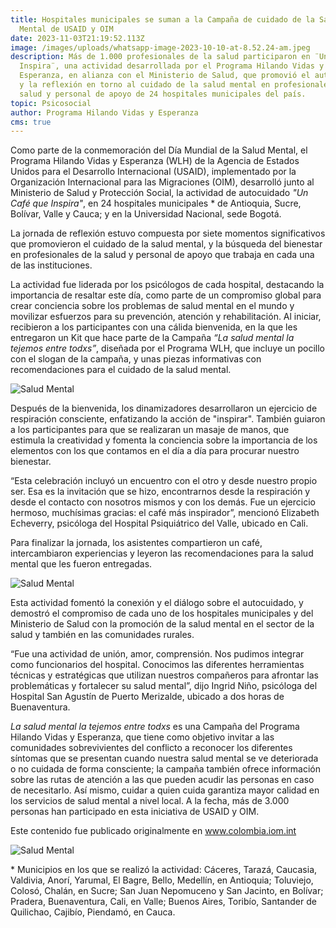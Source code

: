 ```yaml
---
title: Hospitales municipales se suman a la Campaña de cuidado de la Salud
  Mental de USAID y OIM
date: 2023-11-03T21:19:52.113Z
image: /images/uploads/whatsapp-image-2023-10-10-at-8.52.24-am.jpeg
description: Más de 1.000 profesionales de la salud participaron en ¨Un Café que
  Inspira¨, una actividad desarrollada por el Programa Hilando Vidas y
  Esperanza, en alianza con el Ministerio de Salud, que promovió el autocuidado
  y la reflexión en torno al cuidado de la salud mental en profesionales de la
  salud y personal de apoyo de 24 hospitales municipales del país.
topic: Psicosocial
author: Programa Hilando Vidas y Esperanza
cms: true
---
```

Como parte de la conmemoración del Día Mundial de la Salud Mental, el Programa Hilando Vidas y Esperanza (WLH) de la Agencia de Estados Unidos para el Desarrollo Internacional (USAID), implementado por la Organización Internacional para las Migraciones (OIM), desarrolló junto al Ministerio de Salud y Protección Social, la actividad de autocuidado *"Un Café que Inspira"*, en 24 hospitales municipales * de Antioquia, Sucre, Bolívar, Valle y Cauca; y en la Universidad Nacional, sede Bogotá.

La jornada de reflexión estuvo compuesta por siete momentos significativos que promovieron el cuidado de la salud mental, y la búsqueda del bienestar en profesionales de la salud y personal de apoyo que trabaja en cada una de las instituciones.

La actividad fue liderada por los psicólogos de cada hospital, destacando la importancia de resaltar este día, como parte de un compromiso global para crear conciencia sobre los problemas de salud mental en el mundo y movilizar esfuerzos para su prevención, atención y rehabilitación. Al iniciar, recibieron a los participantes con una cálida bienvenida, en la que les entregaron un Kit que hace parte de la Campaña *“La salud mental la tejemos entre todxs”*, diseñada por el Programa WLH, que incluye un pocillo con el slogan de la campaña, y unas piezas informativas con recomendaciones para el cuidado de la salud mental. 

![Salud Mental](https://colombia.iom.int/sites/g/files/tmzbdl1011/files/whatsapp-image-2023-10-10-at-8.19.04-am.jpeg)

Después de la bienvenida, los dinamizadores desarrollaron un ejercicio de respiración consciente, enfatizando la acción de "inspirar". También guiaron a los participantes para que se realizaran un masaje de manos, que estimula la creatividad y fomenta la conciencia sobre la importancia de los elementos con los que contamos en el día a día para procurar nuestro bienestar. 

“Esta celebración incluyó un encuentro con el otro y desde nuestro propio ser. Esa es la invitación que se hizo, encontrarnos desde la respiración y desde el contacto con nosotros mismos y con los demás. Fue un ejercicio hermoso, muchísimas gracias: el café más inspirador”, mencionó Elizabeth Echeverry, psicóloga del Hospital Psiquiátrico del Valle, ubicado en Cali. 

Para finalizar la jornada, los asistentes compartieron un café, intercambiaron experiencias y leyeron las recomendaciones para la salud mental que les fueron entregadas. 

![Salud Mental](https://colombia.iom.int/sites/g/files/tmzbdl1011/files/whatsapp-image-2023-10-10-at-9.03.58-am.jpeg)

Esta actividad fomentó la conexión y el diálogo sobre el autocuidado, y demostró el compromiso de cada uno de los hospitales municipales y del Ministerio de Salud con la promoción de la salud mental en el sector de la salud y también en las comunidades rurales.

“Fue una actividad de unión, amor, comprensión. Nos pudimos integrar como funcionarios del hospital. Conocimos las diferentes herramientas técnicas y estratégicas que utilizan nuestros compañeros para afrontar las problemáticas y fortalecer su salud mental”, dijo Ingrid Niño, psicóloga del Hospital San Agustín de Puerto Merizalde, ubicado a dos horas de Buenaventura.

*La salud mental la tejemos entre todxs* es una Campaña del Programa Hilando Vidas y Esperanza, que tiene como objetivo invitar a las comunidades sobrevivientes del conflicto a reconocer los diferentes síntomas que se presentan cuando nuestra salud mental se ve deteriorada o no cuidada de forma consciente; la campaña también ofrece información sobre las rutas de atención a las que pueden acudir las personas en caso de necesitarlo. Así mismo, cuidar a quien cuida garantiza mayor calidad en los servicios de salud mental a nivel local. A la fecha, más de 3.000 personas han participado en esta iniciativa de USAID y OIM.

Este contenido fue publicado originalmente en www.colombia.iom.int

![Salud Mental](https://colombia.iom.int/sites/g/files/tmzbdl1011/files/whatsapp-image-2023-10-10-at-8.30.02-am-1.jpeg)

\* Municipios en los que se realizó la actividad: Cáceres, Tarazá, Caucasia, Valdivia, Anorí, Yarumal, El Bagre, Bello, Medellín, en Antioquia; Toluviejo, Colosó, Chalán, en Sucre; San Juan Nepomuceno y San Jacinto, en Bolívar; Pradera, Buenaventura, Cali, en Valle; Buenos Aires, Toribío, Santander de Quilichao, Cajibío, Piendamó, en Cauca.